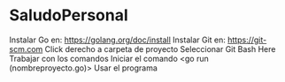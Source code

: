 # SaludoPersonal
Instalar Go en: https://golang.org/doc/install
Instalar Git en: https://git-scm.com
Click derecho a carpeta de proyecto
Seleccionar Git Bash Here
Trabajar con los comandos
Iniciar el comando <go run (nombreproyecto.go)>
Usar el programa
